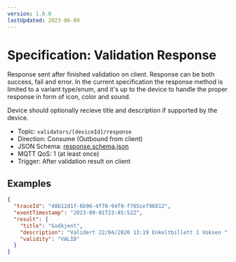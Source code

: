 ```yaml
---
version: 1.0.0
lastUpdated: 2023-06-09
---
```


# Specification: Validation Response

Response sent after finished validation on client. Response can be both success,
fail and error. In the current specification the response method is limited to a
variant type/enum, and it's up to the device to handle the proper response in
form of icon, color and sound.

Device should optionally recieve title and description if supported by the
device.

- Topic: `validators/[deviceId]/response`
- Direction: Consume (Outbound from client)
- JSON Schema: [response.schema.json](./response.schema.json)
- MQTT QoS: 1 (at least once)
- Trigger: After validation result on client

## Examples

```json
{
  "traceId": "48b12d1f-6b96-4f70-94f9-f785cef96812",
  "eventTimestamp": "2023-09-01T23:45:52Z",
  "result": {
    "title": "Godkjent",
    "description": "Validert 22/04/2020 13:19 Enkeltbillett 1 Voksen ",
    "validity": "VALID"
  }
}
```
